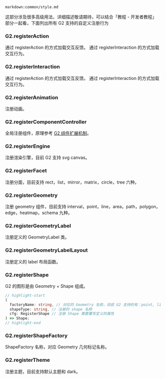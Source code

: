 <!-- register -->

`markdown:common/style.md`

<div class='custom-api-docs'>

这部分涉及很多高级用法，详细描述敬请期待，可以结合「教程 - 开发者教程」部分一起看，下面列出所有 G2 支持的自定义注册行为

### G2.registerAction

通过 registerAction 的方式加载交互反馈。 通过 registerInteraction 的方式加载交互行为。

### G2.registerInteraction

通过 registerAction 的方式加载交互反馈。 通过 registerInteraction 的方式加载交互行为。

### G2.registerAnimation

注册动画。

### G2.registerComponentController

全局注册组件，原理参考 [G2 组件扩展机制](https://www.yuque.com/antv/g2-docs/qw7hzb#QNPae)。

### G2.registerEngine

注册渲染引擎，目前 G2 支持 svg canvas。

### G2.registerFacet

注册分面，目前支持 rect，list，mirror，matrix，circle，tree 六种。

### G2.registerGeometry

注册 geometry 组件，目前支持 interval，point，line，area，path，polygon，edge，heatmap，schema 九种。

### G2.registerGeometryLabel

注册定义的 GeometryLabel 类。

### G2.registerGeometryLabelLayout

注册定义的 label 布局函数。

### G2.registerShape

G2 的图形是由 Geometry + Shape 组成。

```ts
// highlight-start
(
  factoryName: string, // 对应的 Geometry 名称，目前 G2 支持的有：point, line, area, interval, polygon, schema, edge
  shapeType: string, // 注册的 shape 名称
  cfg: RegisterShape // 注册 Shape 需要覆写定义的属性
) => Shape;
// highlight-end
```

### G2.registerShapeFactory

ShapeFactory 名称，对应 Geometry 几何标记名称。

### G2.registerTheme

注册主题，目前支持默认主题和 dark。

</div>
